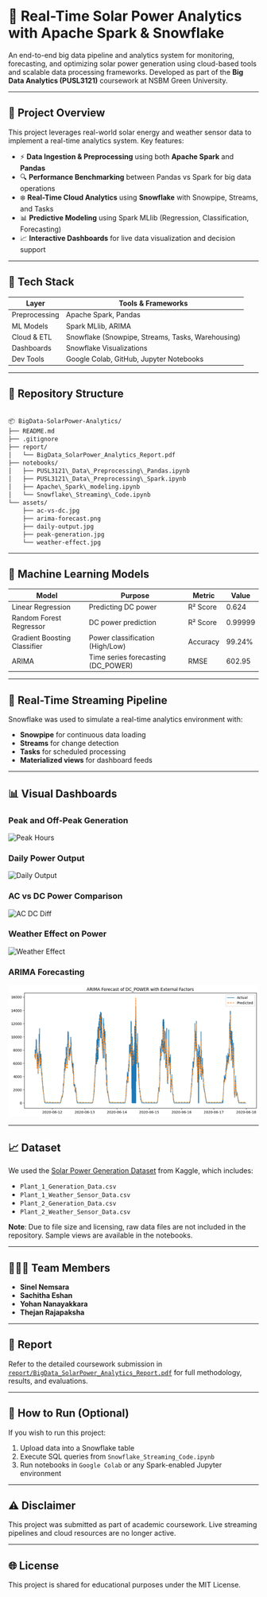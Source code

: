 # 🔆 Real-Time Solar Power Analytics with Apache Spark & Snowflake

An end-to-end big data pipeline and analytics system for monitoring, forecasting, and optimizing solar power generation using cloud-based tools and scalable data processing frameworks. Developed as part of the **Big Data Analytics (PUSL3121)** coursework at NSBM Green University.

---

## 📌 Project Overview

This project leverages real-world solar energy and weather sensor data to implement a real-time analytics system. Key features:

- ⚡ **Data Ingestion & Preprocessing** using both **Apache Spark** and **Pandas**
- 🔍 **Performance Benchmarking** between Pandas vs Spark for big data operations
- ❄️ **Real-Time Cloud Analytics** using **Snowflake** with Snowpipe, Streams, and Tasks
- 📊 **Predictive Modeling** using Spark MLlib (Regression, Classification, Forecasting)
- 📈 **Interactive Dashboards** for live data visualization and decision support

---

## 🧰 Tech Stack

| Layer         | Tools & Frameworks                                |
| ------------- | ------------------------------------------------- |
| Preprocessing | Apache Spark, Pandas                              |
| ML Models     | Spark MLlib, ARIMA                                |
| Cloud & ETL   | Snowflake (Snowpipe, Streams, Tasks, Warehousing) |
| Dashboards    | Snowflake Visualizations                          |
| Dev Tools     | Google Colab, GitHub, Jupyter Notebooks           |

---

## 📁 Repository Structure

```

📦 BigData-SolarPower-Analytics/
├── README.md
├── .gitignore
├── report/
│   └── BigData_SolarPower_Analytics_Report.pdf
├── notebooks/
│   ├── PUSL3121\_Data\_Preprocessing\_Pandas.ipynb
│   ├── PUSL3121\_Data\_Preprocessing\_Spark.ipynb
│   ├── Apache\_Spark\_modeling.ipynb
│   └── Snowflake\_Streaming\_Code.ipynb
└── assets/
    ├── ac-vs-dc.jpg
    ├── arima-forecast.png
    ├── daily-output.jpg
    ├── peak-generation.jpg
    └── weather-effect.jpg

```

---

## 🧪 Machine Learning Models

| Model                        | Purpose                            | Metric   | Value   |
| ---------------------------- | ---------------------------------- | -------- | ------- |
| Linear Regression            | Predicting DC power                | R² Score | 0.624   |
| Random Forest Regressor      | DC power prediction                | R² Score | 0.99999 |
| Gradient Boosting Classifier | Power classification (High/Low)    | Accuracy | 99.24%  |
| ARIMA                        | Time series forecasting (DC_POWER) | RMSE     | 602.95  |

---

## 🔁 Real-Time Streaming Pipeline

Snowflake was used to simulate a real-time analytics environment with:

- **Snowpipe** for continuous data loading
- **Streams** for change detection
- **Tasks** for scheduled processing
- **Materialized views** for dashboard feeds

---

## 📊 Visual Dashboards

### Peak and Off-Peak Generation

![Peak Hours](assets/peak-generation.png)

### Daily Power Output

![Daily Output](assets/daily-output.png)

### AC vs DC Power Comparison

![AC DC Diff](assets/ac-vs-dc.png)

### Weather Effect on Power

![Weather Effect](assets/weather-effect.png)

### ARIMA Forecasting

![ARIMA](assets/arima-forecast.png)

---

## 📈 Dataset

We used the [Solar Power Generation Dataset](https://www.kaggle.com/code/pythonafroz/solar-power-generation-forecast/input) from Kaggle, which includes:

- `Plant_1_Generation_Data.csv`
- `Plant_1_Weather_Sensor_Data.csv`
- `Plant_2_Generation_Data.csv`
- `Plant_2_Weather_Sensor_Data.csv`

**Note**: Due to file size and licensing, raw data files are not included in the repository. Sample views are available in the notebooks.

---

## 🧑‍🤝‍🧑 Team Members

- **Sinel Nemsara**
- **Sachitha Eshan**
- **Yohan Nanayakkara**
- **Thejan Rajapaksha**

---

## 📄 Report

Refer to the detailed coursework submission in [`report/BigData_SolarPower_Analytics_Report.pdf`](./report/BigData_SolarPower_Analytics_Report.pdf) for full methodology, results, and evaluations.

---

## 🚀 How to Run (Optional)

If you wish to run this project:

1. Upload data into a Snowflake table
2. Execute SQL queries from `Snowflake_Streaming_Code.ipynb`
3. Run notebooks in `Google Colab` or any Spark-enabled Jupyter environment

---

## ⚠️ Disclaimer

This project was submitted as part of academic coursework. Live streaming pipelines and cloud resources are no longer active.

---

## 🌐 License

This project is shared for educational purposes under the MIT License.

```

```
